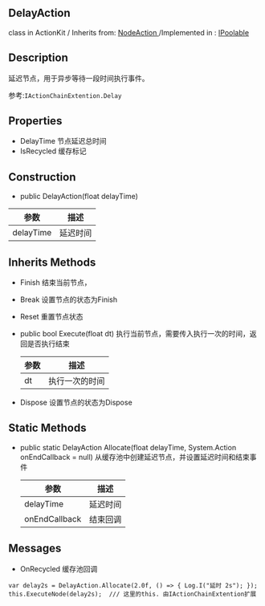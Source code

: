 ## DelayAction
class in ActionKit / Inherits from: [NodeAction ](ActionKitAPI/Action/NodeAction.md)  /Implemented in : [IPoolable]()

## Description
延迟节点，用于异步等待一段时间执行事件。

参考:```IActionChainExtention.Delay```

## Properties
- DelayTime  		    节点延迟总时间
- IsRecycled        缓存标记

## Construction

* public DelayAction(float delayTime)	

| 参数      | 描述     |
| --------- | -------- |
| delayTime | 延迟时间 |

## Inherits Methods

* Finish			      结束当前节点，

* Break             设置节点的状态为Finish

* Reset             重置节点状态

* public bool Execute(float dt)     执行当前节点，需要传入执行一次的时间，返回是否执行结束
  
  | 参数 | 描述           |
  | ---- | ------------- |
  | dt   | 执行一次的时间 |

* Dispose                          设置节点的状态为Dispose

## Static Methods

- public static DelayAction Allocate(float delayTime, System.Action onEndCallback = null)	 从缓存池中创建延迟节点，并设置延迟时间和结束事件


  | 参数          | 描述     |
  | ------------- | -------- |
  | delayTime     | 延迟时间 |
  | onEndCallback | 结束回调 |

## Messages

- OnRecycled                    缓存池回调

```
var delay2s = DelayAction.Allocate(2.0f, () => { Log.I("延时 2s"); });
this.ExecuteNode(delay2s);  /// 这里的this. 由IActionChainExtention扩展
```

